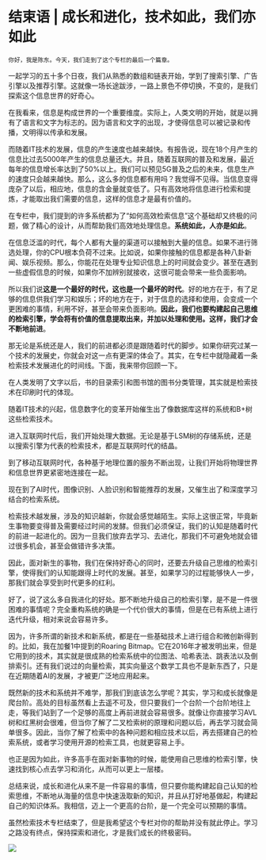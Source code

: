 # 结束语 | 成长和进化，技术如此，我们亦如此

    你好，我是陈东。今天，我们走到了这个专栏的最后一个篇章。

一起学习的五十多个日夜，我们从熟悉的数组和链表开始，学到了搜索引擎、广告引擎以及推荐引擎。这就像一场长途跋涉，一路上景色不停切换，不变的，是我们探索这个信息世界的好奇心。

在我看来，信息是构成世界的一个重要维度。实际上，人类文明的开始，就是以拥有了语言和文字为标志的。因为语言和文字的出现，才使得信息可以被记录和传播，文明得以传承和发展。

而随着IT技术的发展，信息的产生速度也越来越快。有报告说，现在18个月产生的信息比过去5000年产生的信息总量还大。并且，随着互联网的普及和发展，最近每年的信息增长率达到了50%以上。我们可以预见5G普及之后的未来，信息生产的速度只会越来越快。那么，这么多的信息都有用吗？我觉得不见得。当信息变得庞杂了以后，相应地，信息的含金量就变低了。只有高效地将信息进行检索和提炼，才能取出我们需要的信息，这样的信息才是最有价值的。

在专栏中，我们提到的许多系统都为了“如何高效检索信息”这个基础却又终极的问题，做了精心的设计，从而帮助我们高效地处理信息。**系统如此，人亦是如此**。

在信息泛滥的时代，每个人都有大量的渠道可以接触到大量的信息。如果不进行筛选处理，你的CPU根本负荷不过来。比如说，如果你接触的信息都是各种八卦新闻、娱乐视频。那么，你能花在处理专业知识信息上的时间就会变少。甚至在遇到一些虚假信息的时候，如果你不加辨别就接收，这很可能会带来一些负面影响。

所以我们说**这是一个最好的时代，这也是一个最坏的时代**。好的地方在于，有了足够的信息供我们学习和娱乐；坏的地方在于，对于信息的选择和使用，会变成一个更困难的事情，利用不好，甚至会带来负面影响。**因此，我们也要构建起自己思维的检索引擎，学会将有价值的信息提取出来，并加以处理和使用。这样，我们才会不断地前进**。

那无论是系统还是人，我们的前进都必须是跟随着时代的脚步。如果你研究过某一个技术的发展史，你就会对这一点有更深的体会了。其实，在专栏中就隐藏着一条检索技术发展进化的时间线。下面，我来带你回顾一下。

在人类发明了文字以后，书的目录索引和图书馆的图书分类管理，其实就是检索技术在印刷时代的体现。

随着IT技术的兴起，信息数字化的变革开始催生出了像数据库这样的系统和B+树这些检索技术。

进入互联网时代后，我们开始处理大数据。无论是基于LSM树的存储系统，还是以搜索引擎为代表的检索技术，都是互联网时代的结晶。

到了移动互联网时代，各种基于地理位置的服务不断出现，让我们开始将物理世界和信息世界更紧密地连接在一起。

现在到了AI时代，图像识别、人脸识别和智能推荐的发展，又催生出了和深度学习结合的检索系统。

检索技术越发展，涉及的知识越新，你就会感觉越陌生。实际上这很正常，毕竟新生事物要变得普及需要经过时间的发酵。但我们必须保证，我们的认知是随着时代的前进一起进化的。因为一旦我们放弃去学习、去进化，那我们不可避免地就会错过很多机会，甚至会做错许多决策。

因此，面对新生的事物，我们在保持好奇心的同时，还要去升级自己思维的检索引擎，使得我们的认知能跟得上时代的发展。甚至，如果学习的过程能够快人一步，那我们就会享受到时代更多的红利。

好了，说了这么多自我进化的好处。那不断地升级自己的检索引擎，是不是一件很困难的事情呢？完全重构系统的确是一个代价很大的事情，但是在已有系统上进行迭代升级，相对来说会容易许多。

因为，许多所谓的新技术和新系统，都是在一些基础技术上进行组合和微创新得到的。比如，我在加餐1中提到的Roaring Bitmap。它在2016年才被发明出来，但是它用到的技术，其实就是很成熟的检索系统中的位图法、哈希表法、跳表法以及倒排索引。还有我们说过的向量检索，其实向量这个数学工具也不是新东西了，只是在近期随着AI的发展，才被更广泛地应用起来。

既然新的技术和系统并不难学，那我们到底该怎么学呢？其实，学习和成长就像是爬台阶。高处的目标虽然看上去遥不可及，但只要我们一个台阶一个台阶地往上走，等我们站到了一个足够的高度上再前进就会容易很多。就像让你直接学习AVL树和红黑树会很难，但当你了解了二叉检索树的原理和问题以后，再去学习就会简单很多。因此，当你了解了检索中的各种问题和相应技术以后，再去搭建自己的检索系统，或者学习使用开源的检索工具，也就更容易上手。

也正是因为如此，许多高手在面对新事物的时候，能使用自己思维的检索引擎，快速找到核心点去学习和消化，从而可以更上一层楼。

总结来说，成长和进化从来不是一件容易的事情，但只要你能构建起自己认知的检索思维，不断地从海量的信息中快速汲取新的知识，并且从打好地基做起，构建起自己的知识体系。我相信，迈上一个更高的台阶，是一个完全可以预期的事情。

虽然检索技术专栏结束了，但是我希望这个专栏对你的帮助并没有就此停止。学习之路没有终点，保持探索和进化，才是我们成长的终极密码。

[![](https://static001.geekbang.org/resource/image/a7/0b/a7ff072d8c6648b327824882fedc1e0b.jpg)](https://jinshuju.net/f/Rrc1Tx)
    